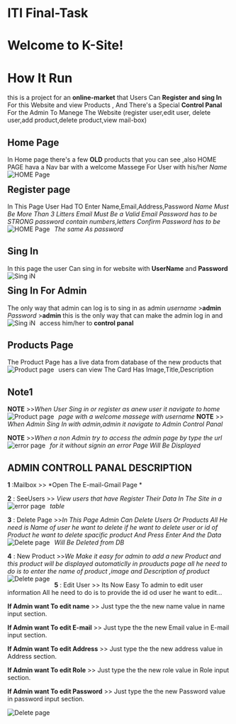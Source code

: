 # ITI Final-Task

# Welcome to K-Site!
 


# How It Run
 this is a project for an **online-market** that Users Can **Register and sing In** For this Website and view Products , And There's a Special **Control Panal** For the Admin To Manege The Website (register user,edit user, delete user,add product,delete product,view mail-box)

## Home Page 
 In Home page there's a few **OLD** products that you can see ,also HOME PAGE hava a Nav bar with a welcome Massege For User with his/her *Name*
<img src="https://drive.google.com/uc?id=1oCCi5C5jT1nbILAIKdCI9fLm1T-OWcB_"
     alt="HOME Page"
     style="float: left; margin-right: 10px;" />
## Register page

 In This Page User Had TO Enter Name,Email,Address,Password
 *Name Must Be More Than 3 Litters*
 *Email Must Be a Valid Email*
 *Password has to be STRONG password contain numbers,letters*
 *Confirm Password has to be The same As password*
 <img src="https://drive.google.com/uc?id=10d8XeN-ZqfW0vn_KYHO1IW4SMcx0Yjp-"
     alt="HOME Page"
     style="float: left; margin-right: 10px;" />

 
 ## Sing In 
In this page the user Can sing in for website with **UserName** and **Password**
<img src="https://drive.google.com/uc?id=1N35HOgkonB9LFZWyTRtXgvrLM7-nxMyd"
     alt="Sing iN"
     style="float: left; margin-right: 10px;" />

## Sing In For Admin
The only way that admin can log is to sing in as admin 
*username* >**admin**
*Password* >**admin**
this is the only way that can make the admin log in and access him/her to **control panal**
<img src="https://drive.google.com/uc?id=1BENMkVmn0uyFBx1uHC5lUyQNacnOPt9m"
     alt="Sing iN"
     style="float: left; margin-right: 10px;" />

## Products Page
The Product Page has a live data from database of the new products that users can view 
The Card Has  Image,Title,Description
<img src="https://drive.google.com/uc?id=1XlN5aVaucgeUWudrGEoRDExfDF1_-TMN"
     alt="Product page"
     style="float: left; margin-right: 10px;" />
## Note1
**NOTE** >>*When User Sing in or register as anew user it navigate to home page with a welcome massege with username*
<img src="https://drive.google.com/uc?id=1r0lN78QnOfyHfhidc_Bthl4f7pGFrl6O"
     alt="Product page"
     style="float: left; margin-right: 10px;" />
**NOTE** >> *When Admin Sing In with admin,admin it navigate to Admin Control Panal*

**NOTE** >>*When a non Admin try to access the admin page by type the url for it without signin an error Page Will Be Displayed*
<img src="https://drive.google.com/uc?id=1HKX5q5wxz56iI-go3qZLWorYddM_M_1y"
     alt="error page"
     style="float: left; margin-right: 10px;" />
     
     
     
## ADMIN CONTROLL PANAL DESCRIPTION
**1** :Mailbox >> *Open The E-mail-Gmail Page *

**2** : SeeUsers >> *View users that have Register Their Data In The Site in a table*
<img src="https://drive.google.com/uc?id=1hCw9Ia8rhr90CxpJsiEhRCIQhxTQ9l_q"
     alt="error page"
     style="float: left; margin-right: 10px;" />

**3** : Delete Page >>*In This Page Admin Can Delete Users Or Products All He need is Name of user he want to delete if he
want to delete user or id of Product he want to delete spacific product And Press Enter And the Data Will Be Deleted from DB*
<img src="https://drive.google.com/uc?id=1yIOQ_7CJNJ9lDKjVLdmWHB5_Z3RdqDxU"
     alt="Delete page"
     style="float: left; margin-right: 10px;" />
     
**4** : New Product >>*We Make it easy for admin to add a new Product and this product will be displayed automaticlly in prouducts page all he need to do is to enter the name of product ,image and Description  of product*     
<img src="https://drive.google.com/uc?id=16_N8Y38UXErcwmYwR1t7uJIs5BnfWk_H"
     alt="Delete page"
     style="float: left; margin-right: 10px;" />
     
**5** : Edit User >> Its Now Easy To admin to edit user information All he need to do is to provide the id od user he want to edit...

**If Admin want To edit name** >> Just type the the new name value in name input section.

**If Admin want To edit E-mail** >> Just type the the new Email value in E-mail input section.

**If Admin want To edit Address** >> Just type the the new address value in  Address section.

**If Admin want To edit Role** >> Just type the the new role value in Role input section.

**If Admin want To edit Password** >> Just type the the new Password value in password input section.



<img src="https://drive.google.com/uc?id=1mPP-jjojTjLx-Wco9jngEqIQflCbDBQc"
     alt="Delete page"
     style="float: left; margin-right: 10px;" />
 
                      
